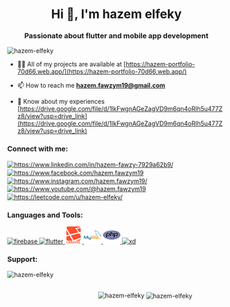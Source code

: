 <h1 align="center">Hi 👋, I'm hazem elfeky</h1>
<h3 align="center">Passionate about flutter and mobile app development</h3>

<p align="left"> <img src="https://komarev.com/ghpvc/?username=hazem-elfeky&label=Profile%20views&color=0e75b6&style=flat" alt="hazem-elfeky" /> </p>

- 👨‍💻 All of my projects are available at [https://hazem-portfolio-70d66.web.app/](https://hazem-portfolio-70d66.web.app/)

- 📫 How to reach me **hazem.fawzym19@gmail.com**

- 📄 Know about my experiences [https://drive.google.com/file/d/1lkFwgnAGeZagVD9m6qn4oRIh5u477Zz8/view?usp=drive_link](https://drive.google.com/file/d/1lkFwgnAGeZagVD9m6qn4oRIh5u477Zz8/view?usp=drive_link)

<h3 align="left">Connect with me:</h3>
<p align="left">
<a href="https://linkedin.com/in/https://www.linkedin.com/in/hazem-fawzy-7929a62b9/" target="blank"><img align="center" src="https://raw.githubusercontent.com/rahuldkjain/github-profile-readme-generator/master/src/images/icons/Social/linked-in-alt.svg" alt="https://www.linkedin.com/in/hazem-fawzy-7929a62b9/" height="30" width="40" /></a>
<a href="https://fb.com/https://www.facebook.com/hazem.fawzym19" target="blank"><img align="center" src="https://raw.githubusercontent.com/rahuldkjain/github-profile-readme-generator/master/src/images/icons/Social/facebook.svg" alt="https://www.facebook.com/hazem.fawzym19" height="30" width="40" /></a>
<a href="https://instagram.com/https://www.instagram.com/hazem.fawzym19/" target="blank"><img align="center" src="https://raw.githubusercontent.com/rahuldkjain/github-profile-readme-generator/master/src/images/icons/Social/instagram.svg" alt="https://www.instagram.com/hazem.fawzym19/" height="30" width="40" /></a>
<a href="https://www.youtube.com/c/https://www.youtube.com/@hazem.fawzym19" target="blank"><img align="center" src="https://raw.githubusercontent.com/rahuldkjain/github-profile-readme-generator/master/src/images/icons/Social/youtube.svg" alt="https://www.youtube.com/@hazem.fawzym19" height="30" width="40" /></a>
<a href="https://www.leetcode.com/https://leetcode.com/u/hazem-elfeky/" target="blank"><img align="center" src="https://raw.githubusercontent.com/rahuldkjain/github-profile-readme-generator/master/src/images/icons/Social/leet-code.svg" alt="https://leetcode.com/u/hazem-elfeky/" height="30" width="40" /></a>
</p>

<h3 align="left">Languages and Tools:</h3>
<p align="left"> <a href="https://firebase.google.com/" target="_blank" rel="noreferrer"> <img src="https://www.vectorlogo.zone/logos/firebase/firebase-icon.svg" alt="firebase" width="40" height="40"/> </a> <a href="https://flutter.dev" target="_blank" rel="noreferrer"> <img src="https://www.vectorlogo.zone/logos/flutterio/flutterio-icon.svg" alt="flutter" width="40" height="40"/> </a> <a href="https://laravel.com/" target="_blank" rel="noreferrer"> <img src="https://raw.githubusercontent.com/devicons/devicon/master/icons/laravel/laravel-plain-wordmark.svg" alt="laravel" width="40" height="40"/> </a> <a href="https://www.mysql.com/" target="_blank" rel="noreferrer"> <img src="https://raw.githubusercontent.com/devicons/devicon/master/icons/mysql/mysql-original-wordmark.svg" alt="mysql" width="40" height="40"/> </a> <a href="https://www.php.net" target="_blank" rel="noreferrer"> <img src="https://raw.githubusercontent.com/devicons/devicon/master/icons/php/php-original.svg" alt="php" width="40" height="40"/> </a> <a href="https://www.adobe.com/products/xd.html" target="_blank" rel="noreferrer"> <img src="https://cdn.worldvectorlogo.com/logos/adobe-xd.svg" alt="xd" width="40" height="40"/> </a> </p>

<h3 align="left">Support:</h3>
<p><a href="https://www.buymeacoffee.com/hazem-elfeky"> <img align="left" src="https://cdn.buymeacoffee.com/buttons/v2/default-yellow.png" height="50" width="210" alt="hazem-elfeky" /></a></p><br><br>

<p><img align="left" src="https://github-readme-stats.vercel.app/api/top-langs?username=hazem-elfeky&show_icons=true&locale=en&layout=compact" alt="hazem-elfeky" /></p>

<p>&nbsp;<img align="center" src="https://github-readme-stats.vercel.app/api?username=hazem-elfeky&show_icons=true&locale=en" alt="hazem-elfeky" /></p>

